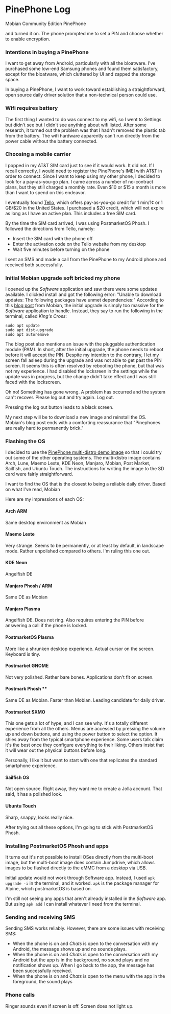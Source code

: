 # PinePhone Log

Mobian Community Edition PinePhone

 and turned it on. The phone prompted me to set a PIN and choose whether to enable encryption.

### Intentions in buying a PinePhone

 I want to get away from Android, particularly with all the bloatware. I've purchased some low-end Samsung phones and found them satisfactory, except for the bloatware, which cluttered by UI and zapped the storage space.

 In buying a PinePhone, I want to work toward establishing a straightforward, open source daily driver solution that a non-technical person could use.


### Wifi requires battery
The first thing I wanted to do was connect to my wifi, so I went to Settings but didn't see but I didn't see anything about wifi listed. After some research, it turned out the problem was that I hadn't removed the plastic tab from the battery. The wifi hardware apparently can't run directly from the power cable without the battery connected.

### Choosing a mobile carrier

I popped in my AT&T SIM card just to see if it would work. It did not. If I recall correctly, I would need to register the PinePhone's IMEI with AT&T in order to connect. Since I want to keep using my other phone, I decided to look for a pay-as-you-go plan. I came across a number of no-contract plans, but they still charged a monthly rate. Even $10 or $15 a month is more than I want to spend on this endeavor. 

I eventually found [Tello](https://tello.com/buy/pay_as_you_go?destination=United+States), which offers pay-as-you-go credit for 1 min/1¢ or 1 GB/$20 in the United States. I purchased a $20 credit, which will not expire as long as I have an active plan. This includes a free SIM card. 

By the time the SIM card arrived, I was using PostmarketOS Phosh. I followed the directions from Tello, namely:

- Insert the SIM card with the phone off
- Enter the activation code on the Tello website from my desktop
- Wait five minutes before turning on the phone

I sent an SMS and made a call from the PinePhone to my Android phone and received both successfully. 

### Initial Mobian upgrade soft bricked my phone 
I opened up the *Software* application and saw there were some updates available. I clicked install and got the following error: "Unable to download updates: The following packages have unmet dependencies:" According to this [blog post](https://blog.mobian-project.org/posts/2021/02/09/pam_issue/) from Mobian, the initial upgrade is simply too massive for the *Software* application to handle. Instead, they say to run the following in the terminal, called *King's Cross*:

`sudo apt update`  
`sudo apt dist-upgrade`  
`sudo apt autoremove`

The blog post also mentions an issue with the pluggable authentication module (PAM). In short, after the initial upgrade, the phone needs to reboot before it will accept the PIN. Despite my intention to the contrary, I let my screen fall asleep during the upgrade and was not able to get past the PIN screen. It seems this is often resolved by rebooting the phone, but that was not my experience. I had disabled the locksreen in the settings while the update was in progress, but the change didn't take effect and I was still faced with the lockscreen.


Oh no! Something has gone wrong. A problem has occurred and the system can't recover. Please log out and try again.  Log out.

Pressing the log out button leads to a black screen.

My next step will be to download a new image and reinstall the OS. Mobian's blog post ends with a comforting reassurance that "Pinephones are really hard to permanently brick."

### Flashing the OS

I decided to use the [PinePhone multi-distro demo image](https://xnux.eu/p-boot-demo/) so that I could try out some of the other operating systems. The multi-distro image contains Arch, Lune, Maemo Leste, KDE Neon, Manjaro, Mobian, Post Market, Sailfish, and Ubuntu Touch. The instructions for writing the image to the SD card were fairly straightforward.

I want to find the OS that is the closest to being a reliable daily driver. Based on what I've read, Mobian 

Here are my impressions of each OS:

#### Arch ARM

Same desktop environment as Mobian

#### Maemo Leste

Very strange. Seems to be permanently, or at least by default, in landscape mode. Rather unpolished compared to others. I'm ruling this one out.

#### KDE Neon

Angelfish DE

#### Manjaro Phosh / ARM

Same DE as Mobian

#### Manjaro Plasma

Angelfish DE. Does not ring. Also requires entering the PIN before answering a call if the phone is locked.

#### PostmarketOS Plasma

More like a shrunken desktop experience. Actual cursor on the screen. Keyboard is tiny.

#### Postmarket GNOME

Not very polished. Rather bare bones. Applications don't fit on screen.

#### Postmark Phosh **

Same DE as Mobian. Faster than Mobian. Leading candidate for daily driver.

#### Postmarket SXMO

This one gets a lot of hype, and I can see why. It's a totally different experience from all the others. Menus are accessed by pressing the volume up and down buttons, and using the power button to select the option. It shies away from the typical smartphone experience. Some users talk claim it's the best once they configure everything to their liking. Others insist that it will wear out the physical buttons before long.

Personally, I like it but want to start with one that replicates the standard smartphone experience.

#### Sailfish OS

Not open source. Right away, they want me to create a Jolla account. That said, it has a polished look.

#### Ubuntu Touch

Sharp, snappy, looks really nice. 


After trying out all these options, I'm going to stick with PostmarketOS Phosh.

### Installing PostmarketOS Phosh and apps

It turns out it's not possible to install OSes directly from the multi-boot image, but the multi-boot image does contain Jumpdrive, which allows images to be flashed directly to the eMMC from a desktop via USB.

Initial update would not work through Software app. Instead, I used `apk upgrade -i` in the terminal, and it worked. `apk` is the package manager for Alpine, which postmarketOS is based on.

I'm still not seeing any apps that aren't already installed in the *Software* app. But using `apk add` I can install whatever I need from the terminal.

### Sending and receiving SMS

Sending SMS works reliably. However, there are some issues with receiving SMS:

- When the phone is on and *Chats* is open to the conversation with my Android, the message shows up and no sounds plays.
- When the phone is on and *Chats* is open to the conversation with my Android but the app is in the background, no sound plays and no notification shows up. When I go back to the app, the message has been successfully received.
- When the phone is on and *Chats* is open to the menu with the app in the foreground, the sound plays

### Phone calls

Ringer sounds even if screen is off. Screen does not light up.